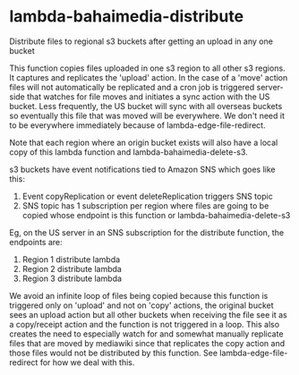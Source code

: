 # lambda-bahaimedia-distribute
Distribute files to regional s3 buckets after getting an upload in any one bucket

This function copies files uploaded in one s3 region to all other s3 regions. It captures and replicates the 'upload' action. 
In the case of a 'move' action files will not automatically be replicated and a cron job is triggered server-side that watches
for file moves and initiates a sync action with the US bucket. Less frequently, the US bucket will sync with all overseas buckets
so eventually this file that was moved will be everywhere. We don't need it to be everywhere immediately because of 
lambda-edge-file-redirect.

Note that each region where an origin bucket exists will also have a local copy of this lambda function and lambda-bahaimedia-delete-s3.

s3 buckets have event notifications tied to Amazon SNS which goes like this:
  1. Event copyReplication or event deleteReplication triggers SNS topic
  2. SNS topic has 1 subscription per region where files are going to be copied whose endpoint is this function or lambda-bahaimedia-delete-s3

Eg, on the US server in an SNS subscription for the distribute function, the endpoints are:
  1. Region 1 distribute lambda
  2. Region 2 distribute lambda
  3. Region 3 distribute lambda  
  
We avoid an infinite loop of files being copied because this function is triggered only on 'upload' and not on 'copy' actions, the original
bucket sees an upload action but all other buckets when receiving the file see it as a copy/receipt action and the function is not 
triggered in a loop. This also creates the need to especially watch for and somewhat manually replicate files that are moved by
mediawiki since that replicates the copy action and those files would not be distributed by this function. See lambda-edge-file-redirect
for how we deal with this.
  
